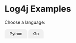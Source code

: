# Log4j Examples

<head>
<link rel="stylesheet" href="https://cdnjs.cloudflare.com/ajax/libs/prism/1.27.0/themes/prism.min.css">
<script src="https://cdnjs.cloudflare.com/ajax/libs/prism/1.27.0/prism.min.js"></script>
<script src="https://cdnjs.cloudflare.com/ajax/libs/prism/1.27.0/components/prism-python.min.js"></script>
<script src="https://cdnjs.cloudflare.com/ajax/libs/prism/1.27.0/components/prism-go.min.js"></script>
<link rel="stylesheet" href="codeblock.css">
</head>

Choose a language:
<div class="language-tabs" style="margin-bottom: 0;">
    <button id="python-tab" data-language="python" style="background-color: #f0f0f0; border: none; padding: 8px 16px; cursor: pointer; border-top-left-radius: 10px; border-top-right-radius: 10px;">Python</button>
    <button id="go-tab" data-language="go" style="background-color: #f0f0f0; border: none; padding: 8px 16px; cursor: pointer; border-top-left-radius: 10px; border-top-right-radius: 10px;">Go</button>
</div>
<pre><code id="code-block" class="language-python"></code></pre>

<script src="codepreviewer.js"></script>

